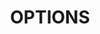 ---
layout: topic
title: OPTIONS
permalink: /design/topics/http-methods-options
data:
  items:
    - references:
        - name: 3.6.7 OPTIONS
          url: 'https://github.com/CiscoDevNet/api-design-guide#36-http-verbs'
      _embedded:
        guideline:
          id: cisco-api-design-guide
          title: API Design Guide
          type: github
          url: 'https://github.com/CiscoDevNet/api-design-guide'
          company: Cisco
          companyLogoUrl: /media/logos/cisco.png
          companyUrl: 'http://developer.cisco.com/'
          date: 2015-08-21T00:00:00.000Z
          reviewDate: 2016-08-18T00:00:00.000Z
          _links:
            self:
              href: /design/guidelines/cisco-api-design-guide
            guidelineTopics:
              href: /design/guidelines/cisco-api-design-guide/topics
      _links:
        guideline:
          href: /design/guidelines/cisco-api-design-guide
    - references:
        - name: Supported Methods
          url: 'https://github.com/Microsoft/api-guidelines/blob/master/Guidelines.md#74-supported-methods'
        - name: Options and link headers
          url: 'https://github.com/Microsoft/api-guidelines/blob/master/Guidelines.md#744-options-and-link-headers'
      _embedded:
        guideline:
          id: microsoft-rest-api-guidelines
          title: Microsoft REST API Guidelines
          type: github
          url: 'https://github.com/Microsoft/api-guidelines/blob/master/Guidelines.md'
          company: Microsoft
          companyLogoUrl: /media/logos/microsoft.png
          companyUrl: 'https://opensource.microsoft.com/'
          date: 2016-07-19T00:00:00.000Z
          reviewDate: 2016-08-31T00:00:00.000Z
          _links:
            self:
              href: /design/guidelines/microsoft-rest-api-guidelines
            guidelineTopics:
              href: /design/guidelines/microsoft-rest-api-guidelines/topics
      _links:
        guideline:
          href: /design/guidelines/microsoft-rest-api-guidelines
    - references:
        - name: Methods
          url: 'http://restful-api-design.readthedocs.io/en/latest/methods.html'
      _embedded:
        guideline:
          id: redhat-thoughts-on-restful-api-design
          title: Thoughts on RESTful API Design
          type: website
          url: 'http://restful-api-design.readthedocs.io/en/latest/'
          company: Red Hat
          companyLogoUrl: /media/logos/redhat.png
          companyUrl: 'https://www.redhat.com/'
          date: 2012-11-15T00:00:00.000Z
          reviewDate: 2016-08-18T00:00:00.000Z
          _links:
            self:
              href: /design/guidelines/redhat-thoughts-on-restful-api-design
            guidelineTopics:
              href: /design/guidelines/redhat-thoughts-on-restful-api-design/topics
      _links:
        guideline:
          href: /design/guidelines/redhat-thoughts-on-restful-api-design
    - references:
        - name: OPTIONS
          url: 'http://zalando.github.io/restful-api-guidelines/http/Http.html#options'
      _embedded:
        guideline:
          id: zalando-restful-api-guidelines
          title: RESTFul API Guidelines
          type: website
          url: 'http://zalando.github.io/restful-api-guidelines/'
          company: Zalando
          companyLogoUrl: /media/logos/zalando.png
          companyUrl: 'https://tech.zalando.de/'
          date: 2016-01-22T00:00:00.000Z
          reviewDate: 2016-08-28T00:00:00.000Z
          _links:
            self:
              href: /design/guidelines/zalando-restful-api-guidelines
            guidelineTopics:
              href: /design/guidelines/zalando-restful-api-guidelines/topics
      _links:
        guideline:
          href: /design/guidelines/zalando-restful-api-guidelines
  _embedded:
    topic:
      id: http-methods-options
      name: OPTIONS
      description: When to use HTTP method OPTION
      _links:
        self:
          href: /design/topics/http-methods-options
        topicGuidelines:
          href: /design/topics/http-methods-options/guidelines
  _links:
    self:
      href: /design/topics/http-methods-options/guidelines
    topic:
      href: /design/topics/http-methods-options
---